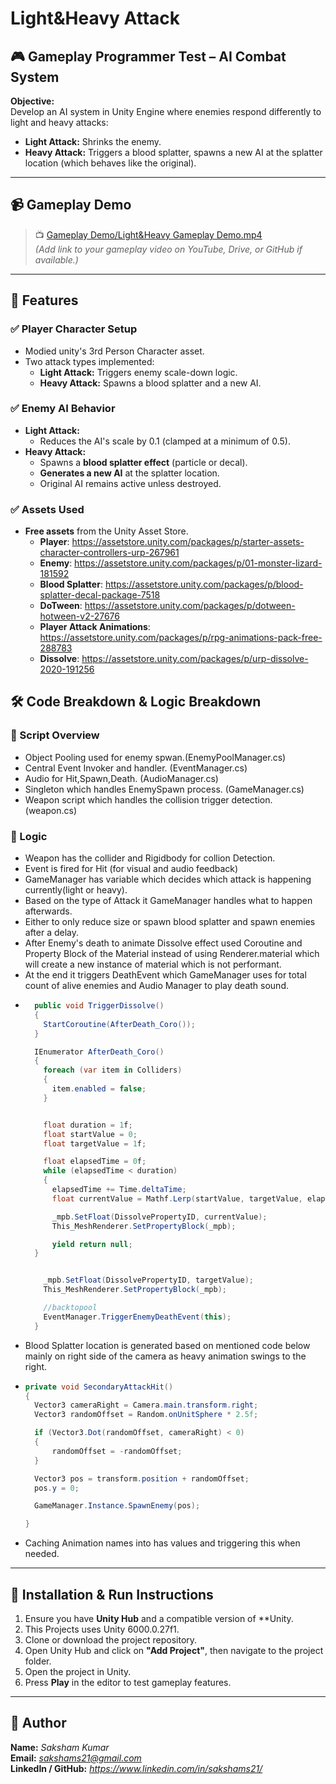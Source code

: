 # Light&Heavy Attack

## 🎮 Gameplay Programmer Test – AI Combat System

**Objective:**  
Develop an AI system in Unity Engine where enemies respond differently to light and heavy attacks:

- **Light Attack:** Shrinks the enemy.
- **Heavy Attack:** Triggers a blood splatter, spawns a new AI at the splatter location (which behaves like the original).

---
## 📹 Gameplay Demo

> 📺 [Gameplay Demo/Light&Heavy Gameplay Demo.mp4](#)  
*(Add link to your gameplay video on YouTube, Drive, or GitHub if available.)*

---

## 🧠 Features

### ✅ Player Character Setup
- Modied unity's 3rd Person Character asset.
- Two attack types implemented:
  - **Light Attack:** Triggers enemy scale-down logic.
  - **Heavy Attack:** Spawns a blood splatter and a new AI.

### ✅ Enemy AI Behavior
- **Light Attack:**
  - Reduces the AI's scale by 0.1 (clamped at a minimum of 0.5).
- **Heavy Attack:**
  - Spawns a **blood splatter effect** (particle or decal).
  - **Generates a new AI** at the splatter location.
  - Original AI remains active unless destroyed.

### ✅ Assets Used
- **Free assets** from the Unity Asset Store.
  - **Player**: https://assetstore.unity.com/packages/p/starter-assets-character-controllers-urp-267961 
  - **Enemy**: https://assetstore.unity.com/packages/p/01-monster-lizard-181592
  - **Blood Splatter**: https://assetstore.unity.com/packages/p/blood-splatter-decal-package-7518
  - **DoTween**: https://assetstore.unity.com/packages/p/dotween-hotween-v2-27676
  - **Player Attack Animations**: https://assetstore.unity.com/packages/p/rpg-animations-pack-free-288783
  - **Dissolve**: https://assetstore.unity.com/packages/p/urp-dissolve-2020-191256

## 🛠️ Code Breakdown & Logic Breakdown

### 👤 Script Overview
- Object Pooling used for enemy spwan.(EnemyPoolManager.cs)
- Central Event Invoker and handler. (EventManager.cs)
- Audio for Hit,Spawn,Death. (AudioManager.cs)
- Singleton which handles EnemySpawn process. (GameManager.cs)
- Weapon script which handles the collision trigger detection. (weapon.cs)

### 👤 Logic
- Weapon has the collider and Rigidbody for collion Detection.
- Event is fired for Hit (for visual  and audio feedback)
- GameManager has variable which decides which attack is happening currently(light or heavy).
- Based on the type of Attack it GameManager handles what to happen afterwards.
- Either to only reduce size or spawn blood splatter and spawn enemies after a delay.
- After Enemy's death to animate Dissolve effect used Coroutine and Property Block of the Material instead of using Renderer.material which will create a new instance of material which is not performant.
- At the end it triggers DeathEvent which GameManager uses for total count of alive enemies and Audio Manager to play death sound.
- ```csharp
	public void TriggerDissolve()
    {
      StartCoroutine(AfterDeath_Coro());
    }

    IEnumerator AfterDeath_Coro()
    {
      foreach (var item in Colliders)
      {
        item.enabled = false;
      }


      float duration = 1f;
      float startValue = 0;
      float targetValue = 1f;

      float elapsedTime = 0f;
      while (elapsedTime < duration)
      {
        elapsedTime += Time.deltaTime;
        float currentValue = Mathf.Lerp(startValue, targetValue, elapsedTime / duration);

        _mpb.SetFloat(DissolvePropertyID, currentValue);
        This_MeshRenderer.SetPropertyBlock(_mpb);

        yield return null;
    }


      _mpb.SetFloat(DissolvePropertyID, targetValue);
      This_MeshRenderer.SetPropertyBlock(_mpb);

      //backtopool
      EventManager.TriggerEnemyDeathEvent(this);
    }
- Blood Splatter location is generated based on mentioned code below mainly on right side of the camera as heavy animation swings to the right.
- ```csharp
  private void SecondaryAttackHit()
  {
    Vector3 cameraRight = Camera.main.transform.right;
    Vector3 randomOffset = Random.onUnitSphere * 2.5f;

    if (Vector3.Dot(randomOffset, cameraRight) < 0)
    {
        randomOffset = -randomOffset;
    }

    Vector3 pos = transform.position + randomOffset;
    pos.y = 0;

    GameManager.Instance.SpawnEnemy(pos);

  }
- Caching Animation names into has values and triggering this when needed.



---

## 🚀 Installation & Run Instructions

1. Ensure you have **Unity Hub** and a compatible version of **Unity.
2. This Projects uses Unity 6000.0.27f1.
3. Clone or download the project repository.
4. Open Unity Hub and click on **"Add Project"**, then navigate to the project folder.
5. Open the project in Unity.
6. Press **Play** in the editor to test gameplay features.

---

## 👤 Author

**Name:** *Saksham Kumar*  
**Email:** *sakshams21@gmail.com*  
**LinkedIn / GitHub:** *https://www.linkedin.com/in/sakshams21/*

